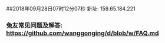 ##2018年09月28日07时12分07秒 新址: 159.65.184.221
### 兔友常见问题及解答: https://github.com/wanggonging/d/blob/w/FAQ.md
